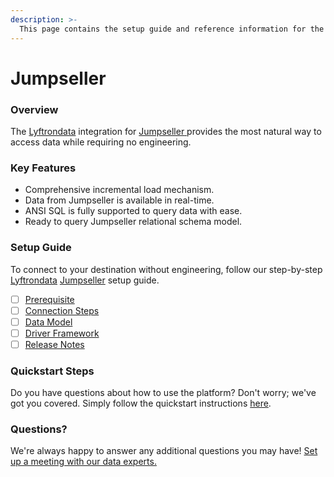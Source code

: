 ```yaml
---
description: >-
  This page contains the setup guide and reference information for the Jumpseller source connector.
---
```


# Jumpseller

### Overview

The [Lyftrondata](https://www.lyftrondata.com/) integration for [Jumpseller](https://www.lyftrondata.com/integration/jumpseller/)[ ](https://www.lyftrondata.com/integration/jumpseller/)provides the most natural way to access data while requiring no engineering.

### Key Features

* Comprehensive incremental load mechanism.
* Data from Jumpseller is available in real-time.&#x20;
* ANSI SQL is fully supported to query data with ease.
* Ready to query Jumpseller relational schema model.

### Setup Guide

To connect to your destination without engineering, follow our step-by-step [Lyftrondata](https://www.lyftrondata.com/)  [Jumpseller](https://www.lyftrondata.com/integration/jumpseller/) setup guide.

* [ ] [Prerequisite](../../commerce-analytics/jumpseller/prerequisite.md)
* [ ] [Connection Steps](../../commerce-analytics/jumpseller/connection-steps.md)
* [ ] [Data Model](../../commerce-analytics/jumpseller/data-model/)
* [ ] [Driver Framework](../../commerce-analytics/jumpseller/driver-framework/)
* [ ] [Release Notes](../../commerce-analytics/jumpseller/release-notes.md)

### Quickstart Steps

Do you have questions about how to use the platform? Don't worry; we've got you covered. Simply follow the quickstart instructions [here](../../../quickstart-steps.md).

### Questions? <a href="#questions" id="questions"></a>

We're always happy to answer any additional questions you may have! [Set up a meeting with our data experts.](https://www.lyftrondata.com/book-a-meeting/)

